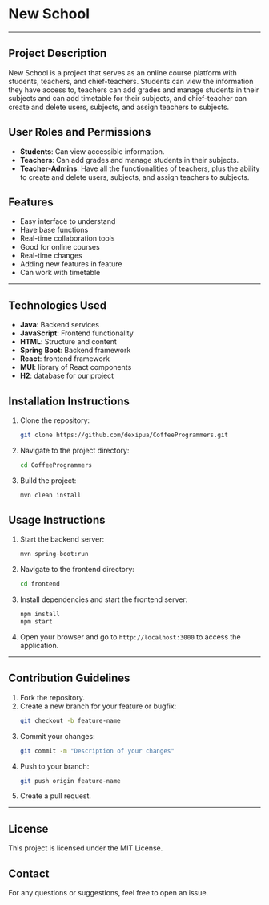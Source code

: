 # New School

___

## Project Description

New School is a project that serves as an online course platform with
students, teachers, and chief-teachers. Students can view the information
they have access to, teachers can add grades and manage students in their
subjects and can add timetable for their subjects, and chief-teacher can 
create and delete users, subjects, and assign teachers to subjects.

## User Roles and Permissions

- **Students**: Can view accessible information.
- **Teachers**: Can add grades and manage students in their subjects.
- **Teacher-Admins**: Have all the functionalities of teachers, plus the
  ability to create and delete users, subjects, and assign teachers to subjects.

## Features

- Easy interface to understand
- Have base functions
- Real-time collaboration tools
- Good for online courses
- Real-time changes
- Adding new features in feature
- Can work with timetable

---

## Technologies Used

- **Java**: Backend services
- **JavaScript**: Frontend functionality
- **HTML**: Structure and content
- **Spring Boot**: Backend framework
- **React**: frontend framework
- **MUI**: library of React components
- **H2**: database for our project

## Installation Instructions

1. Clone the repository:
    ```bash
    git clone https://github.com/dexipua/CoffeeProgrammers.git
    ```
2. Navigate to the project directory:
    ```bash
    cd CoffeeProgrammers
    ```
3. Build the project:
    ```bash
    mvn clean install
    ```

## Usage Instructions

1. Start the backend server:
    ```bash
    mvn spring-boot:run
    ```
2. Navigate to the frontend directory:
    ```bash
    cd frontend
    ```
3. Install dependencies and start the frontend server:
    ```bash
    npm install
    npm start
    ```
4. Open your browser and go to `http://localhost:3000` to access the application.

---

## Contribution Guidelines

1. Fork the repository.
2. Create a new branch for your feature or bugfix:
    ```bash
    git checkout -b feature-name
    ```
3. Commit your changes:
    ```bash
    git commit -m "Description of your changes"
    ```
4. Push to your branch:
    ```bash
    git push origin feature-name
    ```
5. Create a pull request.

---

## License

This project is licensed under the MIT License.

## Contact

For any questions or suggestions, feel free to open an issue.
